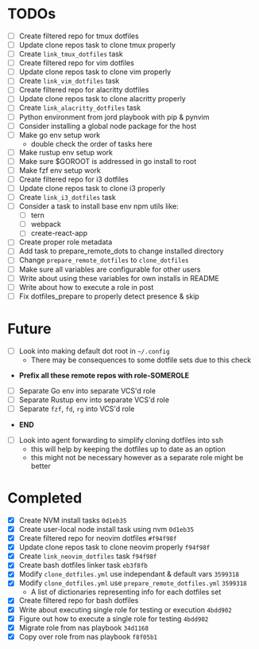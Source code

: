 TODOs
=====

- [ ] Create filtered repo for tmux dotfiles
- [ ] Update clone repos task to clone tmux properly
- [ ] Create `link_tmux_dotfiles` task
- [ ] Create filtered repo for vim dotfiles
- [ ] Update clone repos task to clone vim properly
- [ ] Create `link_vim_dotfiles` task
- [ ] Create filtered repo for alacritty dotfiles
- [ ] Update clone repos task to clone alacritty properly
- [ ] Create `link_alacritty_dotfiles` task
- [ ] Python environment from jord playbook with pip & pynvim
- [ ] Consider installing a global node package for the host
- [ ] Make go env setup work
    - double check the order of tasks here
- [ ] Make rustup env setup work
- [ ] Make sure $GOROOT is addressed in go install to root
- [ ] Make fzf env setup work
- [ ] Create filtered repo for i3 dotfiles
- [ ] Update clone repos task to clone i3 properly
- [ ] Create `link_i3_dotfiles` task
- [ ] Consider a task to install base env npm utils like:
    - [ ] tern
    - [ ] webpack
    - [ ] create-react-app
- [ ] Create proper role metadata
- [ ] Add task to prepare_remote_dots to change installed directory
- [ ] Change `prepare_remote_dotfiles` to `clone_dotfiles`
- [ ] Make sure all variables are configurable for other users
- [ ] Write about using these variables for own installs in README
- [ ] Write about how to execute a role in post
- [ ] Fix dotfiles_prepare to properly detect presence & skip

Future
======

- [ ] Look into making default dot root in `~/.config`
    - There may be consequences to some dotfile sets due to this check
- **Prefix all these remote repos with role-SOMEROLE**
- [ ] Separate Go env into separate VCS'd role
- [ ] Separate Rustup env into separate VCS'd role
- [ ] Separate `fzf`, `fd`, `rg` into VCS'd role
- **END**
- [ ] Look into agent forwarding to simplify cloning dotfiles into ssh
  - this will help by keeping the dotfiles up to date as an option
  - this might not be necessary however as a separate role might be better

Completed
=========

- [x] Create NVM install tasks `0d1eb35`
- [x] Create user-local node install task using nvm `0d1eb35`
- [x] Create filtered repo for neovim dotfiles `#f94f98f`
- [x] Update clone repos task to clone neovim properly `f94f98f`
- [x] Create `link_neovim_dotfiles` task `f94f98f`
- [x] Create bash dotfiles linker task `eb3f8fb`
- [x] Modify `clone_dotfiles.yml` use independant & default vars `3599318`
- [x] Modify `clone_dotfiles.yml` use `prepare_remote_dotfiles.yml` `3599318`
    - A list of dictionaries representing info for each dotfiles set
- [x] Create filtered repo for bash dotfiles
- [x] Write about executing single role for testing or execution `4bdd902`
- [x] Figure out how to execute a single role for testing `4bdd902`
- [x] Migrate role from nas playbook `34d1168`
- [x] Copy over role from nas playbook `f8f05b1`
